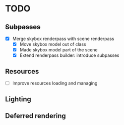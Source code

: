 # TODO

## ~~Subpasses~~
- [x] Merge skybox renderpass with scene renderpass
  - [x] Move skybox model out of class
  - [x] Made skybox model part of the scene
  - [x] Extend renderpass builder: introduce subpasses

## Resources
- [ ] Improve resources loading and managing

## Lighting

## Deferred rendering